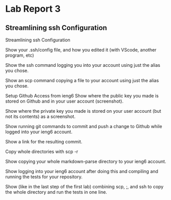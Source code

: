 # Lab Report 3

## Streamlining ssh Configuration

Streamlining ssh Configuration

Show your .ssh/config file, and how you edited it (with VScode, another program, etc)

Show the ssh command logging you into your account using just the alias you chose.

Show an scp command copying a file to your account using just the alias you chose.

Setup Github Access from ieng6
Show where the public key you made is stored on Github and in your user account (screenshot).

Show where the private key you made is stored on your user account (but not its contents) as a screenshot.

Show running git commands to commit and push a change to Github while logged into your ieng6 account.

Show a link for the resulting commit.

Copy whole directories with scp -r

Show copying your whole markdown-parse directory to your ieng6 account.

Show logging into your ieng6 account after doing this and compiling and running the tests for your repository.

Show (like in the last step of the first lab) combining scp, ;, and ssh to copy the whole directory and run the tests in one line.

